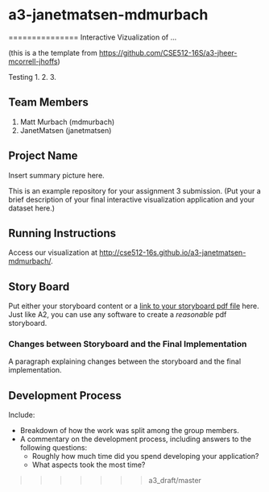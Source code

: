 # a3-janetmatsen-mdmurbach
===============
Interactive Vizualization of ...

(this is a the template from https://github.com/CSE512-16S/a3-jheer-mcorrell-jhoffs)

Testing 1. 2. 3.

## Team Members

1. Matt Murbach (mdmurbach)
2. JanetMatsen (janetmatsen)

## Project Name

Insert summary picture here.

This is an example repository for your assignment 3 submission.
(Put your a brief description of your final interactive visualization application and your dataset here.)


## Running Instructions

Access our visualization at http://cse512-16s.github.io/a3-janetmatsen-mdmurbach/.


## Story Board

Put either your storyboard content or a [link to your storyboard pdf file](storyboard.pdf?raw=true) here. Just like A2, you can use any software to create a *reasonable* pdf storyboard.


### Changes between Storyboard and the Final Implementation

A paragraph explaining changes between the storyboard and the final implementation.


## Development Process

Include:
- Breakdown of how the work was split among the group members.
- A commentary on the development process, including answers to the following questions:
  - Roughly how much time did you spend developing your application?
  - What aspects took the most time?
>>>>>>> a3_draft/master
